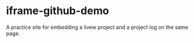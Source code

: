 # iframe-github-demo
A practice site for embedding a livew project and a project log on the same page.
